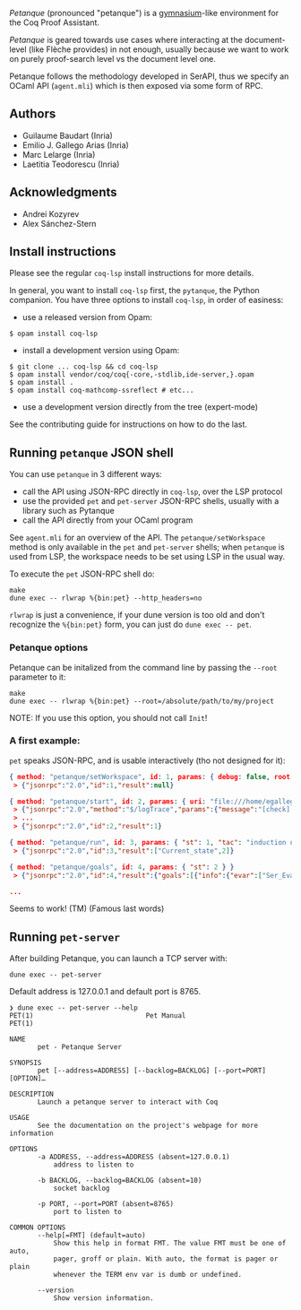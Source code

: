 _Petanque_ (pronounced "petanque") is a
[gymnasium](https://gymnasium.farama.org/)-like environment for the
Coq Proof Assistant.

_Petanque_ is geared towards use cases where interacting at the
document-level (like Flèche provides) in not enough, usually because
we want to work on purely proof-search level vs the document level
one.

Petanque follows the methodology developed in SerAPI, thus we specify
an OCaml API (`agent.mli`) which is then exposed via some form of RPC.

## Authors

- Guilaume Baudart (Inria)
- Emilio J. Gallego Arias (Inria)
- Marc Lelarge (Inria)
- Laetitia Teodorescu (Inria)

## Acknowledgments

- Andrei Kozyrev
- Alex Sánchez-Stern

## Install instructions

Please see the regular `coq-lsp` install instructions for more details.

In general, you want to install `coq-lsp` first, the `pytanque`, the
Python companion. You have three options to install `coq-lsp`, in
order of easiness:

- use a released version from Opam:

```
$ opam install coq-lsp
```

- install a development version using Opam:

```
$ git clone ... coq-lsp && cd coq-lsp
$ opam install vendor/coq/coq{-core,-stdlib,ide-server,}.opam
$ opam install .
$ opam install coq-mathcomp-ssreflect # etc...
```

- use a development version directly from the tree (expert-mode)

See the contributing guide for instructions on how to do the last.

## Running `petanque` JSON shell

You can use `petanque` in 3 different ways:

- call the API using JSON-RPC directly in `coq-lsp`, over the LSP
  protocol
- use the provided `pet` and `pet-server` JSON-RPC shells, usually
  with a library such as Pytanque
- call the API directly from your OCaml program

See `agent.mli` for an overview of the API. The
`petanque/setWorkspace` method is only available in the `pet` and
`pet-server` shells; when `petanque` is used from LSP, the workspace
needs to be set using LSP in the usual way.

To execute the `pet` JSON-RPC shell do:
```
make
dune exec -- rlwrap %{bin:pet} --http_headers=no
```

`rlwrap` is just a convenience, if your dune version is too old and
don't recognize the `%{bin:pet}` form, you can just do `dune exec -- pet`.

### Petanque options

Petanque can be initalized from the command line by passing the `--root` parameter to it:
```
make
dune exec -- rlwrap %{bin:pet} --root=/absolute/path/to/my/project
```

NOTE: If you use this option, you should not call `Init`!

### A first example:

`pet` speaks JSON-RPC, and is usable interactively (tho not designed for it):
```json
{ method: "petanque/setWorkspace", id: 1, params: { debug: false, root: "file:///home/egallego/research/coq-lsp/examples" } }
 > {"jsonrpc":"2.0","id":1,"result":null}

{ method: "petanque/start", id: 2, params: { uri: "file:///home/egallego/research/coq-lsp/examples/ex0.v", thm: "addnC" } }
 > {"jsonrpc":"2.0","method":"$/logTrace","params":{"message":"[check] resuming [v: 0], from: 0 l: 0"}}
 > ...
 > {"jsonrpc":"2.0","id":2,"result":1}

{ method: "petanque/run", id: 3, params: { "st": 1, "tac": "induction n."} }
 > {"jsonrpc":"2.0","id":3,"result":["Current_state",2]}

{ method: "petanque/goals", id: 4, params: { "st": 2 } }
 > {"jsonrpc":"2.0","id":4,"result":{"goals":[{"info":{"evar":["Ser_Evar",51],"name":null},"hyps":[{"names":["m"],"def":null,"ty":"nat"}],"ty":"0 + m = m + 0"},{"info":{"evar":["Ser_Evar",55],"name":null},"hyps":[{"names":["n","m"],"def":null,"ty":"nat"},{"names":["IHn"],"def":null,"ty":"n + m = m + n"}],"ty":"S n + m = m + S n"}],"stack":[],"bullet":null,"shelf":[],"given_up":[]}}

...
```

Seems to work! (TM) (Famous last words)

## Running `pet-server`

After building Petanque, you can launch a TCP server with:
```
dune exec -- pet-server
```

Default address is 127.0.0.1 and default port is 8765.

```
❯ dune exec -- pet-server --help
PET(1)                            Pet Manual                            PET(1)

NAME
       pet - Petanque Server

SYNOPSIS
       pet [--address=ADDRESS] [--backlog=BACKLOG] [--port=PORT] [OPTION]…

DESCRIPTION
       Launch a petanque server to interact with Coq

USAGE
       See the documentation on the project's webpage for more information

OPTIONS
       -a ADDRESS, --address=ADDRESS (absent=127.0.0.1)
           address to listen to

       -b BACKLOG, --backlog=BACKLOG (absent=10)
           socket backlog

       -p PORT, --port=PORT (absent=8765)
           port to listen to

COMMON OPTIONS
       --help[=FMT] (default=auto)
           Show this help in format FMT. The value FMT must be one of auto,
           pager, groff or plain. With auto, the format is pager or plain
           whenever the TERM env var is dumb or undefined.

       --version
           Show version information.
```
